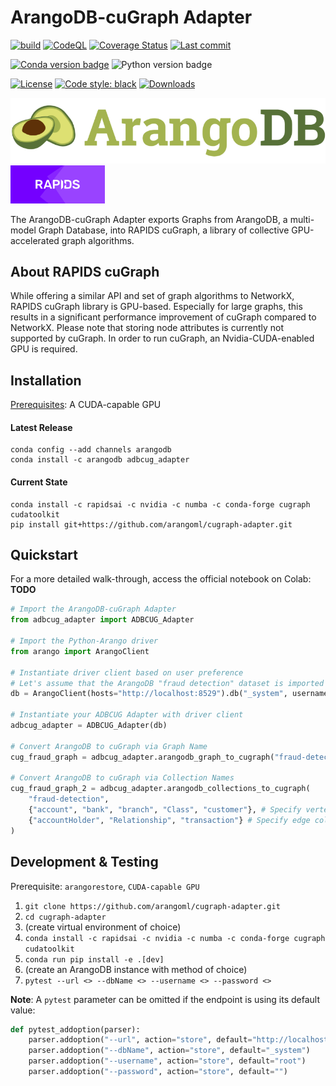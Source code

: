 # ArangoDB-cuGraph Adapter
[![build](https://github.com/arangoml/cugraph-adapter/actions/workflows/build.yml/badge.svg?branch=master)](https://github.com/arangoml/cugraph-adapter/actions/workflows/build.yml)
[![CodeQL](https://github.com/arangoml/cugraph-adapter/actions/workflows/analyze.yml/badge.svg?branch=master)](https://github.com/arangoml/cugraph-adapter/actions/workflows/analyze.yml)
[![Coverage Status](https://coveralls.io/repos/github/arangoml/cugraph-adapter/badge.svg?branch=master)](https://coveralls.io/github/arangoml/cugraph-adapter)
[![Last commit](https://img.shields.io/github/last-commit/arangoml/cugraph-adapter)](https://github.com/arangoml/cugraph-adapter/commits/master)

[![Conda version badge](https://img.shields.io/conda/v/arangodb/adbcug_adapter?color=3775A9&style=for-the-badge&logo=pypi&logoColor=FFD43B)](https://anaconda.org/arangodb/adbcug_adapter)
![Python version badge](https://img.shields.io/static/v1?color=3776AB&style=for-the-badge&logo=python&logoColor=FFD43B&label=python&message=3.7%20%7C%203.8%20%7C%203.9)

[![License](https://img.shields.io/github/license/arangoml/cugraph-adapter?color=9E2165&style=for-the-badge)](https://github.com/arangoml/cugraph-adapter/blob/master/LICENSE)
[![Code style: black](https://img.shields.io/static/v1?style=for-the-badge&label=code%20style&message=black&color=black)](https://github.com/psf/black)
[![Downloads](https://img.shields.io/conda/dn/arangodb/adbcug_adapter?style=for-the-badge&color=282661&label=Downloads)](https://anaconda.org/arangodb/adbcug_adapter/badges/downloads.svg
)

<a href="https://www.arangodb.com/" rel="arangodb.com">![](./examples/assets/logos/ArangoDB_logo.png)</a>
<a href="https://github.com/rapidsai/cugraph" rel="github.com/rapidsai/cugraph"><img src="./examples/assets/logos/rapids_logo.png" width=30% height=30%></a>

The ArangoDB-cuGraph Adapter exports Graphs from ArangoDB, a multi-model Graph Database, into RAPIDS cuGraph, a library of collective GPU-accelerated graph algorithms.

## About RAPIDS cuGraph

While offering a similar API and set of graph algorithms to NetworkX, RAPIDS cuGraph library is GPU-based. Especially for large graphs, this results in a significant performance improvement of cuGraph compared to NetworkX. Please note that storing node attributes is currently not supported by cuGraph. In order to run cuGraph, an Nvidia-CUDA-enabled GPU is required.

## Installation

<u>Prerequisites</u>: A CUDA-capable GPU

#### Latest Release
```
conda config --add channels arangodb
conda install -c arangodb adbcug_adapter
```

#### Current State
```
conda install -c rapidsai -c nvidia -c numba -c conda-forge cugraph cudatoolkit
pip install git+https://github.com/arangoml/cugraph-adapter.git
```

##  Quickstart

For a more detailed walk-through, access the official notebook on Colab: **TODO**

```py
# Import the ArangoDB-cuGraph Adapter
from adbcug_adapter import ADBCUG_Adapter

# Import the Python-Arango driver
from arango import ArangoClient

# Instantiate driver client based on user preference
# Let's assume that the ArangoDB "fraud detection" dataset is imported to this endpoint for example purposes
db = ArangoClient(hosts="http://localhost:8529").db("_system", username="root", password="openSesame")

# Instantiate your ADBCUG Adapter with driver client
adbcug_adapter = ADBCUG_Adapter(db)

# Convert ArangoDB to cuGraph via Graph Name
cug_fraud_graph = adbcug_adapter.arangodb_graph_to_cugraph("fraud-detection")

# Convert ArangoDB to cuGraph via Collection Names
cug_fraud_graph_2 = adbcug_adapter.arangodb_collections_to_cugraph(
    "fraud-detection", 
    {"account", "bank", "branch", "Class", "customer"}, # Specify vertex collections
    {"accountHolder", "Relationship", "transaction"} # Specify edge collections
)
```

##  Development & Testing

Prerequisite: `arangorestore`, `CUDA-capable GPU`

1. `git clone https://github.com/arangoml/cugraph-adapter.git`
2. `cd cugraph-adapter`
3. (create virtual environment of choice)
4. `conda install -c rapidsai -c nvidia -c numba -c conda-forge cugraph cudatoolkit`
5. `conda run pip install -e .[dev]`
6. (create an ArangoDB instance with method of choice)
7. `pytest --url <> --dbName <> --username <> --password <>`

**Note**: A `pytest` parameter can be omitted if the endpoint is using its default value:
```python
def pytest_addoption(parser):
    parser.addoption("--url", action="store", default="http://localhost:8529")
    parser.addoption("--dbName", action="store", default="_system")
    parser.addoption("--username", action="store", default="root")
    parser.addoption("--password", action="store", default="")
```